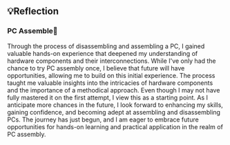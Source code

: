 ## 💡Reflection
<p align= "justify">
<h3>PC Assemble🔩</h3>
Through the process of disassembling and assembling a PC, I gained valuable hands-on experience that deepened my understanding of hardware components and their interconnections. While I've only had the chance to try PC assembly once, I believe that future will have opportunities, allowing me to build on this initial experience. The process taught me valuable insights into the intricacies of hardware components and the importance of a methodical approach. Even though I may not have fully mastered it on the first attempt, I view this as a starting point. As I anticipate more chances in the future, I look forward to enhancing my skills, gaining confidence, and becoming adept at assembling and disassembling PCs. The journey has just begun, and I am eager to embrace future opportunities for hands-on learning and practical application in the realm of PC assembly.
</p>

